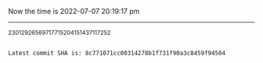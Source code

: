 Now the time is 2022-07-07 20:19:17 pm

---

<small>23012926569717715204151437117252</small>

```txt

Latest commit SHA is: 8c771071cc00314278b1f731f90a3c8459f94504
```
